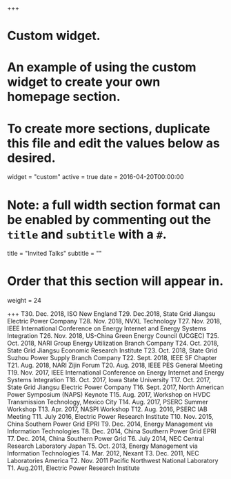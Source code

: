 +++
# Custom widget.
# An example of using the custom widget to create your own homepage section.
# To create more sections, duplicate this file and edit the values below as desired.
widget = "custom"
active = true
date = 2016-04-20T00:00:00

# Note: a full width section format can be enabled by commenting out the `title` and `subtitle` with a `#`.
title = "Invited Talks"
subtitle = ""

# Order that this section will appear in.
weight = 24

+++
T30.	Dec. 2018, ISO New England
T29.	Dec.2018, State Grid Jiangsu Electric Power Company
T28.	Nov. 2018, NVXL Technology
T27.	Nov. 2018, IEEE International Conference on Energy Internet and Energy Systems Integration 
T26.	Nov. 2018, US-China Green Energy Council (UCGEC)
T25.	Oct. 2018, NARI Group Energy Utilization Branch Company
T24.	Oct. 2018, State Grid Jiangsu Economic Research Institute
T23.	Oct. 2018, State Grid Suzhou Power Supply Branch Company
T22.	Sept. 2018, IEEE SF Chapter
T21.	Aug. 2018, NARI Zijin Forum 
T20.	Aug. 2018, IEEE PES General Meeting
T19.	Nov. 2017, IEEE International Conference on Energy Internet and Energy Systems Integration 
T18.	Oct. 2017, Iowa State University
T17.	Oct. 2017, State Grid Jiangsu Electric Power Company
T16.	Sept. 2017, North American Power Symposium (NAPS) Keynote
T15.	Aug. 2017, Workshop on HVDC Transmission Technology, Mexico City
T14.	Aug. 2017, PSERC Summer Workshop
T13.	Apr. 2017, NASPI Workshop
T12.	Aug. 2016, PSERC IAB Meeting
T11.	July 2016, Electric Power Research Institute
T10.	Nov. 2015, China Southern Power Grid EPRI
T9.	Dec. 2014, Energy Management via Information Technologies
T8.	Dec. 2014, China Southern Power Grid EPRI
T7.	Dec. 2014, China Southern Power Grid
T6.	July 2014, NEC Central Research Laboratory Japan
T5.	Oct. 2013, Energy Management via Information Technologies
T4.	Mar. 2012, Nexant
T3.	Dec. 2011, NEC Laboratories America
T2.	Nov. 2011 Pacific Northwest National Laboratory
T1.	Aug.2011, Electric Power Research Institute
